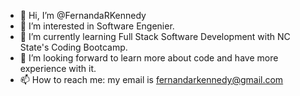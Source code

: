 - 👋 Hi, I’m @FernandaRKennedy
- 👀 I’m interested in Software Engenier. 
- 🌱 I’m currently learning Full Stack Software Development with NC State's Coding Bootcamp. 
- 💞️ I’m looking forward to learn more about code and have more experience with it.
- 📫 How to reach me: my email is fernandarkennedy@gmail.com

<!---
FernandaRKennedy/FernandaRKennedy is a ✨ special ✨ repository because its `README.md` (this file) appears on your GitHub profile.
You can click the Preview link to take a look at your changes.
--->

